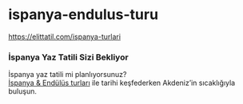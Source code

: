 # ispanya-endulus-turu
https://elittatil.com/ispanya-turlari



### İspanya Yaz Tatili Sizi Bekliyor

İspanya yaz tatili mi planlıyorsunuz?  
[İspanya & Endülüs turları](https://elittatil.com/ispanya-turlari) ile tarihi keşfederken Akdeniz’in sıcaklığıyla buluşun.
